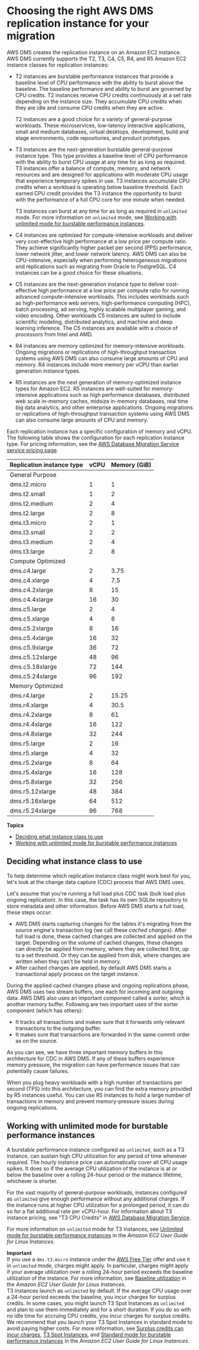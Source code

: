 # Choosing the right AWS DMS replication instance for your migration<a name="CHAP_ReplicationInstance.Types"></a>

AWS DMS creates the replication instance on an Amazon EC2 instance\. AWS DMS currently supports the T2, T3, C4, C5, R4, and R5 Amazon EC2 instance classes for replication instances: 
+ T2 instances are burstable performance instances that provide a baseline level of CPU performance with the ability to burst above the baseline\. The baseline performance and ability to burst are governed by CPU credits\. T2 instances receive CPU credits continuously at a set rate depending on the instance size\. They accumulate CPU credits when they are idle and consume CPU credits when they are active\. 

  T2 instances are a good choice for a variety of general\-purpose workloads\. These microservices, low\-latency interactive applications, small and medium databases, virtual desktops, development, build and stage environments, code repositories, and product prototypes\.
+ T3 instances are the next\-generation burstable general\-purpose instance type\. This type provides a baseline level of CPU performance with the ability to burst CPU usage at any time for as long as required\. T3 instances offer a balance of compute, memory, and network resources and are designed for applications with moderate CPU usage that experience temporary spikes in use\. T3 instances accumulate CPU credits when a workload is operating below baseline threshold\. Each earned CPU credit provides the T3 instance the opportunity to burst with the performance of a full CPU core for one minute when needed\. 

  T3 instances can burst at any time for as long as required in `unlimited` mode\. For more information on `unlimited` mode, see [Working with unlimited mode for burstable performance instances](#CHAP_ReplicationInstance.Types.UnlimitedMode)\.
+ C4 instances are optimized for compute\-intensive workloads and deliver very cost\-effective high performance at a low price per compute ratio\. They achieve significantly higher packet per second \(PPS\) performance, lower network jitter, and lower network latency\. AWS DMS can also be CPU\-intensive, especially when performing heterogeneous migrations and replications such as migrating from Oracle to PostgreSQL\. C4 instances can be a good choice for these situations\.
+ C5 instances are the next\-generation instance type to deliver cost\-effective high performance at a low price per compute ratio for running advanced compute\-intensive workloads\. This includes workloads such as high\-performance web servers, high\-performance computing \(HPC\), batch processing, ad serving, highly scalable multiplayer gaming, and video encoding\. Other workloads C5 instances are suited to include scientific modeling, distributed analytics, and machine and deep learning inference\. The C5 instances are available with a choice of processors from Intel and AMD\. 
+ R4 instances are memory optimized for memory\-intensive workloads\. Ongoing migrations or replications of high\-throughput transaction systems using AWS DMS can also consume large amounts of CPU and memory\. R4 instances include more memory per vCPU than earlier generation instance types\.
+ R5 instances are the next generation of memory\-optimized instance types for Amazon EC2\. R5 instances are well\-suited for memory\-intensive applications such as high performance databases, distributed web scale in\-memory caches, midsize in\-memory databases, real time big data analytics, and other enterprise applications\. Ongoing migrations or replications of high\-throughput transaction systems using AWS DMS can also consume large amounts of CPU and memory\.

Each replication instance has a specific configuration of memory and vCPU\. The following table shows the configuration for each replication instance type\. For pricing information, see the [AWS Database Migration Service service pricing page](https://aws.amazon.com/dms/pricing/)\.


|  Replication instance type  |  vCPU  |  Memory \(GiB\)  | 
| --- | --- | --- | 
|  General Purpose  | 
|  dms\.t2\.micro  |  1  |  1  | 
|  dms\.t2\.small  |  1  |  2  | 
|  dms\.t2\.medium  |  2  |  4  | 
|  dms\.t2\.large  |  2  |  8  | 
|  dms\.t3\.micro  |  2  |  1  | 
|  dms\.t3\.small  |  2  |  2  | 
|  dms\.t3\.medium  |  2  |  4  | 
|  dms\.t3\.large  |  2  |  8  | 
|  Compute Optimized  | 
|  dms\.c4\.large  |  2  |  3\.75  | 
|  dms\.c4\.xlarge  |  4  |  7\.5  | 
|  dms\.c4\.2xlarge  |  8  |  15  | 
|  dms\.c4\.4xlarge  |  16  |  30  | 
|  dms\.c5\.large  |  2  |  4  | 
|  dms\.c5\.xlarge  |  4  |  8  | 
|  dms\.c5\.2xlarge  |  8  |  16  | 
|  dms\.c5\.4xlarge  |  16  |  32  | 
|  dms\.c5\.9xlarge  |  36  | 72 | 
|  dms\.c5\.12xlarge  |  48  | 96 | 
|  dms\.c5\.18xlarge  |  72  | 144 | 
|  dms\.c5\.24xlarge  |  96  | 192 | 
|  Memory Optimized  | 
|  dms\.r4\.large  |  2  |  15\.25  | 
|  dms\.r4\.xlarge  |  4  |  30\.5  | 
|  dms\.r4\.2xlarge  |  8  |  61  | 
|  dms\.r4\.4xlarge  |  16  |  122  | 
|  dms\.r4\.8xlarge  |  32  |  244  | 
|  dms\.r5\.large  |  2  |  16  | 
|  dms\.r5\.xlarge  |  4  |  32  | 
|  dms\.r5\.2xlarge  |  8  |  64  | 
|  dms\.r5\.4xlarge  |  16  |  128  | 
|  dms\.r5\.8xlarge  |  32  |  256  | 
|  dms\.r5\.12xlarge  |  48  |  384  | 
|  dms\.r5\.16xlarge  |  64  |  512  | 
|  dms\.r5\.24xlarge  |  96  |  768  | 

**Topics**
+ [Deciding what instance class to use](#CHAP_ReplicationInstance.Types.Deciding)
+ [Working with unlimited mode for burstable performance instances](#CHAP_ReplicationInstance.Types.UnlimitedMode)

## Deciding what instance class to use<a name="CHAP_ReplicationInstance.Types.Deciding"></a>

To help determine which replication instance class might work best for you, let's look at the change data capture \(CDC\) process that AWS DMS uses\.

Let's assume that you're running a full load plus CDC task \(bulk load plus ongoing replication\)\. In this case, the task has its own SQLite repository to store metadata and other information\. Before AWS DMS starts a full load, these steps occur: 
+ AWS DMS starts capturing changes for the tables it's migrating from the source engine's transaction log \(we call these *cached changes*\)\. After full load is done, these cached changes are collected and applied on the target\. Depending on the volume of cached changes, these changes can directly be applied from memory, where they are collected first, up to a set threshold\. Or they can be applied from disk, where changes are written when they can't be held in memory\. 
+ After cached changes are applied, by default AWS DMS starts a transactional apply process on the target instance\. 

During the applied cached changes phase and ongoing replications phase, AWS DMS uses two stream buffers, one each for incoming and outgoing data\. AWS DMS also uses an important component called a *sorter,* which is another memory buffer\. Following are two important uses of the sorter component \(which has others\): 
+ It tracks all transactions and makes sure that it forwards only relevant transactions to the outgoing buffer\. 
+ It makes sure that transactions are forwarded in the same commit order as on the source\. 

As you can see, we have three important memory buffers in this architecture for CDC in AWS DMS\. If any of these buffers experience memory pressure, the migration can have performance issues that can potentially cause failures\.

When you plug heavy workloads with a high number of transactions per second \(TPS\) into this architecture, you can find the extra memory provided by R5 instances useful\. You can use R5 instances to hold a large number of transactions in memory and prevent memory\-pressure issues during ongoing replications\.

## Working with unlimited mode for burstable performance instances<a name="CHAP_ReplicationInstance.Types.UnlimitedMode"></a>

A burstable performance instance configured as `unlimited`, such as a T3 instance, can sustain high CPU utilization for any period of time whenever required\. The hourly instance price can automatically cover all CPU usage spikes\. It does so if the average CPU utilization of the instance is at or below the baseline over a rolling 24\-hour period or the instance lifetime, whichever is shorter\.

For the vast majority of general\-purpose workloads, instances configured as `unlimited` give enough performance without any additional charges\. If the instance runs at higher CPU utilization for a prolonged period, it can do so for a flat additional rate per vCPU\-hour\. For information about T3 instance pricing, see "T3 CPU Credits" in [AWS Database Migration Service](http://aws.amazon.com/dms/pricing/)\.

For more information on `unlimited` mode for T3 instances, see [Unlimited mode for burstable performance instances](https://docs.aws.amazon.com/AWSEC2/latest/UserGuide/burstable-performance-instances-unlimited-mode.html) in the *Amazon EC2 User Guide for Linux Instances*\.

**Important**  
If you use a `dms.t3.micro` instance under the [AWS Free Tier](http://aws.amazon.com/free/) offer and use it in `unlimited` mode, charges might apply\. In particular, charges might apply if your average utilization over a rolling 24\-hour period exceeds the baseline utilization of the instance\. For more information, see [Baseline utilization](https://docs.aws.amazon.com/AWSEC2/latest/UserGuide/burstable-credits-baseline-concepts.html#baseline_performance) in the *Amazon EC2 User Guide for Linux Instances*\.  
T3 instances launch as `unlimited` by default\. If the average CPU usage over a 24\-hour period exceeds the baseline, you incur charges for surplus credits\. In some cases, you might launch T3 Spot Instances as `unlimited` and plan to use them immediately and for a short duration\. If you do so with no idle time for accruing CPU credits, you incur charges for surplus credits\. We recommend that you launch your T3 Spot Instances in standard mode to avoid paying higher costs\. For more information, see [Surplus credits can incur charges](https://docs.aws.amazon.com/AWSEC2/latest/UserGuide/burstable-performance-instances-unlimited-mode-concepts.html#unlimited-mode-surplus-credits), [T3 Spot Instances](https://docs.aws.amazon.com/AWSEC2/latest/UserGuide/using-spot-limits.html#t3-spot-instances), and [Standard mode for burstable performance instances](https://docs.aws.amazon.com/AWSEC2/latest/UserGuide/burstable-performance-instances-standard-mode.html) in the *Amazon EC2 User Guide for Linux Instances*\.